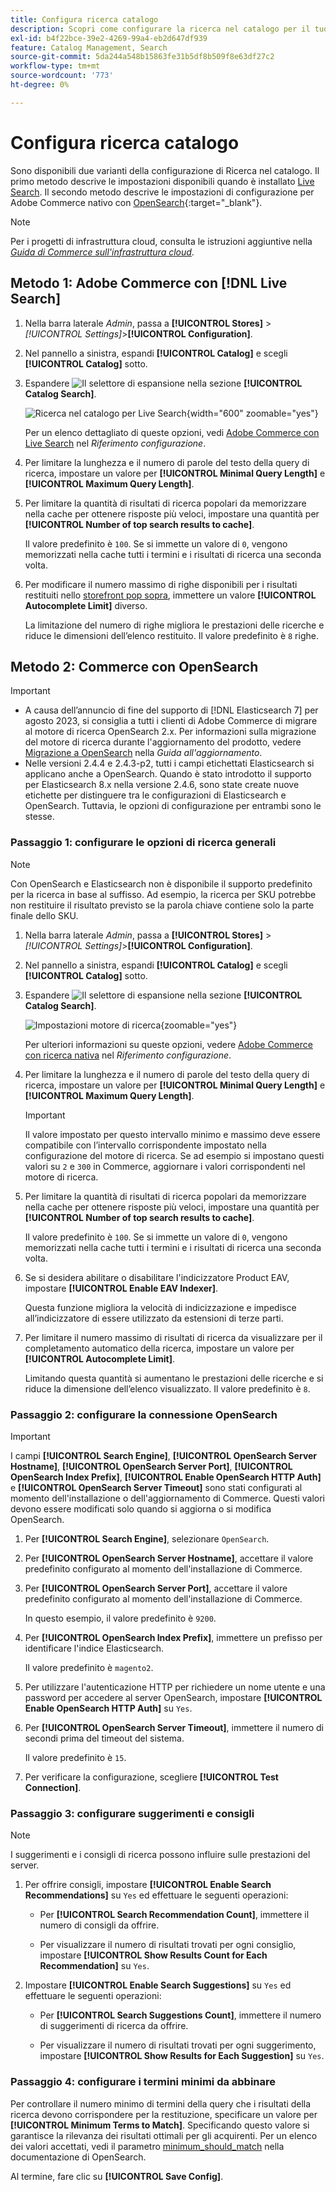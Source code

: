 ```yaml
---
title: Configura ricerca catalogo
description: Scopri come configurare la ricerca nel catalogo per il tuo store.
exl-id: b4f22bce-39e2-4269-99a4-eb2d647df939
feature: Catalog Management, Search
source-git-commit: 5da244a548b15863fe31b5df8b509f8e63df27c2
workflow-type: tm+mt
source-wordcount: '773'
ht-degree: 0%

---
```


# Configura ricerca catalogo

Sono disponibili due varianti della configurazione di Ricerca nel catalogo. Il primo metodo descrive le impostazioni disponibili quando è installato [Live Search](https://experienceleague.adobe.com/docs/commerce/live-search/overview.html?lang=it). Il secondo metodo descrive le impostazioni di configurazione per Adobe Commerce nativo con [OpenSearch](https://experienceleague.adobe.com/docs/commerce-operations/installation-guide/prerequisites/search-engine/overview.html?lang=it){:target="_blank"}.

>[!NOTE]
>
>Per i progetti di infrastruttura cloud, consulta le istruzioni aggiuntive nella [_Guida di Commerce sull&#39;infrastruttura cloud_](https://experienceleague.adobe.com/it/docs/commerce-cloud-service/user-guide/configure/service/opensearch).

## Metodo 1: Adobe Commerce con [!DNL Live Search]

1. Nella barra laterale _Admin_, passa a **[!UICONTROL Stores]** > _[!UICONTROL Settings]_>**[!UICONTROL Configuration]**.

1. Nel pannello a sinistra, espandi **[!UICONTROL Catalog]** e scegli **[!UICONTROL Catalog]** sotto.

1. Espandere ![Il selettore di espansione](../assets/icon-display-expand.png) nella sezione **[!UICONTROL Catalog Search]**.

   ![Ricerca nel catalogo per Live Search](../configuration-reference/catalog/assets/catalog-search-live-search.png){width="600" zoomable="yes"}

   Per un elenco dettagliato di queste opzioni, vedi [Adobe Commerce con Live Search](../configuration-reference/catalog/catalog.md#adobe-commerce-with-live-search) nel _Riferimento configurazione_.

1. Per limitare la lunghezza e il numero di parole del testo della query di ricerca, impostare un valore per **[!UICONTROL Minimal Query Length]** e **[!UICONTROL Maximum Query Length]**.

1. Per limitare la quantità di risultati di ricerca popolari da memorizzare nella cache per ottenere risposte più veloci, impostare una quantità per **[!UICONTROL Number of top search results to cache]**.

   Il valore predefinito è `100`. Se si immette un valore di `0`, vengono memorizzati nella cache tutti i termini e i risultati di ricerca una seconda volta.

1. Per modificare il numero massimo di righe disponibili per i risultati restituiti nello [storefront pop sopra](https://experienceleague.adobe.com/docs/commerce/live-search/live-search-storefront/quick-tour.html?lang=it), immettere un valore **[!UICONTROL Autocomplete Limit]** diverso.

   La limitazione del numero di righe migliora le prestazioni delle ricerche e riduce le dimensioni dell’elenco restituito. Il valore predefinito è `8` righe.

## Metodo 2: Commerce con OpenSearch

>[!IMPORTANT]
>
>- A causa dell’annuncio di fine del supporto di [!DNL Elasticsearch 7] per agosto 2023, si consiglia a tutti i clienti di Adobe Commerce di migrare al motore di ricerca OpenSearch 2.x. Per informazioni sulla migrazione del motore di ricerca durante l&#39;aggiornamento del prodotto, vedere [Migrazione a OpenSearch](https://experienceleague.adobe.com/docs/commerce-operations/upgrade-guide/prepare/opensearch-migration.html?lang=it) nella _Guida all&#39;aggiornamento_.
>- Nelle versioni 2.4.4 e 2.4.3-p2, tutti i campi etichettati Elasticsearch si applicano anche a OpenSearch. Quando è stato introdotto il supporto per Elasticsearch 8.x nella versione 2.4.6, sono state create nuove etichette per distinguere tra le configurazioni di Elasticsearch e OpenSearch. Tuttavia, le opzioni di configurazione per entrambi sono le stesse.

### Passaggio 1: configurare le opzioni di ricerca generali

>[!NOTE]
>
>Con OpenSearch e Elasticsearch non è disponibile il supporto predefinito per la ricerca in base al suffisso. Ad esempio, la ricerca per SKU potrebbe non restituire il risultato previsto se la parola chiave contiene solo la parte finale dello SKU.

1. Nella barra laterale _Admin_, passa a **[!UICONTROL Stores]** > _[!UICONTROL Settings]_>**[!UICONTROL Configuration]**.

1. Nel pannello a sinistra, espandi **[!UICONTROL Catalog]** e scegli **[!UICONTROL Catalog]** sotto.

1. Espandere ![Il selettore di espansione](../assets/icon-display-expand.png) nella sezione **[!UICONTROL Catalog Search]**.

   ![Impostazioni motore di ricerca](../configuration-reference/catalog/assets/catalog-search-opensearch.png){zoomable="yes"}

   Per ulteriori informazioni su queste opzioni, vedere [Adobe Commerce con ricerca nativa](../configuration-reference/catalog/catalog.md#adobe-commerce-with-native-search) nel _Riferimento configurazione_.

1. Per limitare la lunghezza e il numero di parole del testo della query di ricerca, impostare un valore per **[!UICONTROL Minimal Query Length]** e **[!UICONTROL Maximum Query Length]**.

   >[!IMPORTANT]
   >
   >Il valore impostato per questo intervallo minimo e massimo deve essere compatibile con l’intervallo corrispondente impostato nella configurazione del motore di ricerca. Se ad esempio si impostano questi valori su `2` e `300` in Commerce, aggiornare i valori corrispondenti nel motore di ricerca.

1. Per limitare la quantità di risultati di ricerca popolari da memorizzare nella cache per ottenere risposte più veloci, impostare una quantità per **[!UICONTROL Number of top search results to cache]**.

   Il valore predefinito è `100`. Se si immette un valore di `0`, vengono memorizzati nella cache tutti i termini e i risultati di ricerca una seconda volta.

1. Se si desidera abilitare o disabilitare l&#39;indicizzatore Product EAV, impostare **[!UICONTROL Enable EAV Indexer]**.

   Questa funzione migliora la velocità di indicizzazione e impedisce all’indicizzatore di essere utilizzato da estensioni di terze parti.

1. Per limitare il numero massimo di risultati di ricerca da visualizzare per il completamento automatico della ricerca, impostare un valore per **[!UICONTROL Autocomplete Limit]**.

   Limitando questa quantità si aumentano le prestazioni delle ricerche e si riduce la dimensione dell’elenco visualizzato. Il valore predefinito è `8`.

### Passaggio 2: configurare la connessione OpenSearch

>[!IMPORTANT]
>
>I campi **[!UICONTROL Search Engine]**, **[!UICONTROL OpenSearch Server Hostname]**, **[!UICONTROL OpenSearch Server Port]**, **[!UICONTROL OpenSearch Index Prefix]**, **[!UICONTROL Enable OpenSearch HTTP Auth]** e **[!UICONTROL OpenSearch Server Timeout]** sono stati configurati al momento dell&#39;installazione o dell&#39;aggiornamento di Commerce. Questi valori devono essere modificati solo quando si aggiorna o si modifica OpenSearch.

1. Per **[!UICONTROL Search Engine]**, selezionare `OpenSearch`.

1. Per **[!UICONTROL OpenSearch Server Hostname]**, accettare il valore predefinito configurato al momento dell&#39;installazione di Commerce.

1. Per **[!UICONTROL OpenSearch Server Port]**, accettare il valore predefinito configurato al momento dell&#39;installazione di Commerce.

   In questo esempio, il valore predefinito è `9200`.

1. Per **[!UICONTROL OpenSearch Index Prefix]**, immettere un prefisso per identificare l&#39;indice Elasticsearch.

   Il valore predefinito è `magento2`.

1. Per utilizzare l&#39;autenticazione HTTP per richiedere un nome utente e una password per accedere al server OpenSearch, impostare **[!UICONTROL Enable OpenSearch HTTP Auth]** su `Yes`.

1. Per **[!UICONTROL OpenSearch Server Timeout]**, immettere il numero di secondi prima del timeout del sistema.

   Il valore predefinito è `15`.

1. Per verificare la configurazione, scegliere **[!UICONTROL Test Connection]**.

### Passaggio 3: configurare suggerimenti e consigli

>[!NOTE]
>
>I suggerimenti e i consigli di ricerca possono influire sulle prestazioni del server.

1. Per offrire consigli, impostare **[!UICONTROL Enable Search Recommendations]** su `Yes` ed effettuare le seguenti operazioni:

   - Per **[!UICONTROL Search Recommendation Count]**, immettere il numero di consigli da offrire.

   - Per visualizzare il numero di risultati trovati per ogni consiglio, impostare **[!UICONTROL Show Results Count for Each Recommendation]** su `Yes`.

1. Impostare **[!UICONTROL Enable Search Suggestions]** su `Yes` ed effettuare le seguenti operazioni:

   - Per **[!UICONTROL Search Suggestions Count]**, immettere il numero di suggerimenti di ricerca da offrire.

   - Per visualizzare il numero di risultati trovati per ogni suggerimento, impostare **[!UICONTROL Show Results for Each Suggestion]** su `Yes`.

### Passaggio 4: configurare i termini minimi da abbinare

Per controllare il numero minimo di termini della query che i risultati della ricerca devono corrispondere per la restituzione, specificare un valore per **[!UICONTROL Minimum Terms to Match]**. Specificando questo valore si garantisce la rilevanza dei risultati ottimali per gli acquirenti. Per un elenco dei valori accettati, vedi il parametro [minimum_should_match](https://opensearch.org/docs/latest/query-dsl/minimum-should-match/) nella documentazione di OpenSearch.

Al termine, fare clic su **[!UICONTROL Save Config]**.
